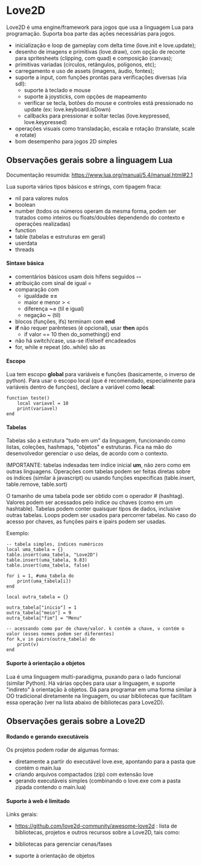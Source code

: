 # Love2D

Love2D é uma engine/framework para jogos que usa a linguagem Lua para programação. Suporta boa parte das ações necessárias para jogos.

- inicialização e loop de gameplay com delta time (love.init e love.update);
- desenho de imagens e primitivas (love.draw), com opção de recorte para spritesheets (clipping, com quad) e composição (canvas);
- primitivas variadas (círculos, retângulos, polígonos, etc);
- carregamento e uso de assets (imagens, áudio, fontes);
- suporte a input, com funções prontas para verificações diversas (via sdl):
    - suporte à teclado e mouse
    - suporte à joysticks, com opções de mapeamento
    - verificar se tecla, botões do mouse e controles está pressionado no update (ex: love.keyboard.isDown)
    - callbacks para pressionar e soltar teclas (love.keypressed, love.keypressed)
- operações visuais como transladação, escala e rotação (translate, scale e rotate)
- bom desempenho para jogos 2D simples


## Observações gerais sobre a linguagem Lua

Documentação resumida: <a href="https://www.lua.org/manual/5.4/manual.html#2.1">https://www.lua.org/manual/5.4/manual.html#2.1</a>

Lua suporta vários tipos básicos e strings, com tipagem fraca:

- nil para valores nulos
- boolean
- number (todos os números operam da mesma forma, podem ser tratados como inteiros ou floats/doubles dependendo do contexto e operações realizadas)
- function
- table (tabelas e estruturas em geral)
- userdata
- threads

#### Sintaxe básica

- comentários básicos usam dois hífens seguidos **--**
- atribuição com sinal de igual *=*
- comparação com
    - igualdade **==**
    - maior e menor  &gt; &lt;
    - diferença **~=** (til e igual)
    - negação **~**  (til)
- blocos (funções, ifs) terminam com **end**
- **if** não requer parênteses (é opcional), usar **then** após 
    - if valor == 10 then do_something() end
- não há switch/case, usa-se if/elseif encadeados
- for, while e repeat (do..while) são as

#### Escopo

Lua tem escopo **global** para variáveis e funções (basicamente, o inverso de python). Para usar o escopo local (que é recomendado, especialmente para variáveis dentro de funções), declare a variável como **local**:

```
function teste()
    local variavel = 10
    print(variavel)
end
```

#### Tabelas

Tabelas são a estrutura "tudo em um" da linguagem, funcionando como listas, coleções, hashmaps, "objetos" e estruturas. Fica na mão do desenvolvedor gerenciar o uso delas, de acordo com o contexto.

IMPORTANTE: tabelas indexadas tem índice inicial **um**, não zero como em outras linguagens. Operações com tabelas podem ser feitas diretas sobre os índices (similar à javascript) ou usando funções específicas (table.insert, table.remove, table.sort)

O tamanho de uma tabela pode ser obtido com o operador # (hashtag). Valores podem ser acessados pelo índice ou chaves (como em um hashtable). Tabelas podem conter quaisquer tipos de dados, inclusive outras tabelas. Loops podem ser usados para percorrer tabelas. No caso do acesso por chaves, as funções pairs e ipairs podem ser usadas.

Exemplo:

```
-- tabela simples, índices numéricos
local uma_tabela = {}
table.insert(uma_tabela, "Love2D")
table.insert(uma_tabela, 9.83)
table.insert(uma_tabela, false)

for i = 1, #uma_tabela do
    print(uma_tabela[i])
end

local outra_tabela = {}

outra_tabela["inicio"] = 1
outra_tabela["meio"] = 9
outra_tabela["fim"] = "Menu"

-- acessando como par de chave/valor. k contém a chave, v contém o valor (esses nomes podem ser diferentes)
for k,v in pairs(outra_tabela) do
    print(v)
end
```

#### Suporte à orientação a objetos

Lua é uma linguagem multi-paradigma, puxando para o lado funcional (similar Python). Há várias opções para usar a linguagem, e suporte "indireto" à orientação à objetos. Dá para programar em uma forma similar à OO tradicional diretamente na linguagem, ou usar bibliotecas que facilitam essa operação (ver na lista abaixo de bibliotecas para Love2D).

## Observações gerais sobre a Love2D

#### Rodando e gerando executáveis

Os projetos podem rodar de algumas formas:

- diretamente a partir do executável love.exe, apontando para a pasta que contém o main.lua
- criando arquivos compactados (zip) com extensão love
- gerando executáveis simples (combinando o love.exe com a pasta zipada contendo o main.lua)

#### Suporte à web é limitado




Links gerais:

- <a href="https://github.com/love2d-community/awesome-love2d" target="_blank">https://github.com/love2d-community/awesome-love2d</a> : lista de bibliotecas, projetos e outros recursos sobre a Love2D, tais como:

- bibliotecas para gerenciar cenas/fases
- suporte à orientação de objetos